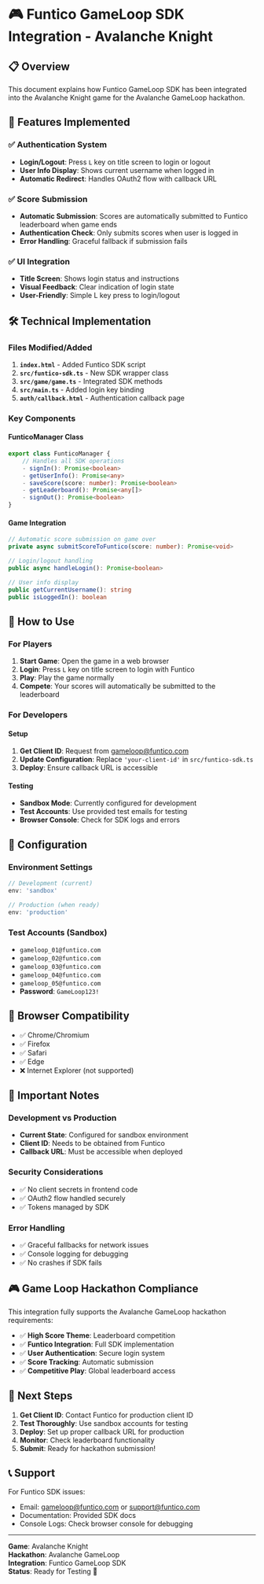 # 🎮 Funtico GameLoop SDK Integration - Avalanche Knight

## 📋 Overview

This document explains how Funtico GameLoop SDK has been integrated into the Avalanche Knight game for the Avalanche GameLoop hackathon.

## 🚀 Features Implemented

### ✅ Authentication System
- **Login/Logout**: Press `L` key on title screen to login or logout
- **User Info Display**: Shows current username when logged in
- **Automatic Redirect**: Handles OAuth2 flow with callback URL

### ✅ Score Submission
- **Automatic Submission**: Scores are automatically submitted to Funtico leaderboard when game ends
- **Authentication Check**: Only submits scores when user is logged in
- **Error Handling**: Graceful fallback if submission fails

### ✅ UI Integration
- **Title Screen**: Shows login status and instructions
- **Visual Feedback**: Clear indication of login state
- **User-Friendly**: Simple L key press to login/logout

## 🛠 Technical Implementation

### Files Modified/Added

1. **`index.html`** - Added Funtico SDK script
2. **`src/funtico-sdk.ts`** - New SDK wrapper class
3. **`src/game/game.ts`** - Integrated SDK methods
4. **`src/main.ts`** - Added login key binding
5. **`auth/callback.html`** - Authentication callback page

### Key Components

#### FunticoManager Class
```typescript
export class FunticoManager {
    // Handles all SDK operations
    - signIn(): Promise<boolean>
    - getUserInfo(): Promise<any>
    - saveScore(score: number): Promise<boolean>
    - getLeaderboard(): Promise<any[]>
    - signOut(): Promise<boolean>
}
```

#### Game Integration
```typescript
// Automatic score submission on game over
private async submitScoreToFuntico(score: number): Promise<void>

// Login/logout handling
public async handleLogin(): Promise<boolean>

// User info display
public getCurrentUsername(): string
public isLoggedIn(): boolean
```

## 🎯 How to Use

### For Players
1. **Start Game**: Open the game in a web browser
2. **Login**: Press `L` key on title screen to login with Funtico
3. **Play**: Play the game normally
4. **Compete**: Your scores will automatically be submitted to the leaderboard

### For Developers

#### Setup
1. **Get Client ID**: Request from gameloop@funtico.com
2. **Update Configuration**: Replace `'your-client-id'` in `src/funtico-sdk.ts`
3. **Deploy**: Ensure callback URL is accessible

#### Testing
- **Sandbox Mode**: Currently configured for development
- **Test Accounts**: Use provided test emails for testing
- **Browser Console**: Check for SDK logs and errors

## 🔧 Configuration

### Environment Settings
```typescript
// Development (current)
env: 'sandbox'

// Production (when ready)
env: 'production'
```

### Test Accounts (Sandbox)
- `gameloop_01@funtico.com`
- `gameloop_02@funtico.com`
- `gameloop_03@funtico.com`
- `gameloop_04@funtico.com`
- `gameloop_05@funtico.com`
- **Password**: `GameLoop123!`

## 📱 Browser Compatibility

- ✅ Chrome/Chromium
- ✅ Firefox
- ✅ Safari
- ✅ Edge
- ❌ Internet Explorer (not supported)

## 🚨 Important Notes

### Development vs Production
- **Current State**: Configured for sandbox environment
- **Client ID**: Needs to be obtained from Funtico
- **Callback URL**: Must be accessible when deployed

### Security Considerations
- ✅ No client secrets in frontend code
- ✅ OAuth2 flow handled securely
- ✅ Tokens managed by SDK

### Error Handling
- ✅ Graceful fallbacks for network issues
- ✅ Console logging for debugging
- ✅ No crashes if SDK fails

## 🎮 Game Loop Hackathon Compliance

This integration fully supports the Avalanche GameLoop hackathon requirements:

- ✅ **High Score Theme**: Leaderboard competition
- ✅ **Funtico Integration**: Full SDK implementation
- ✅ **User Authentication**: Secure login system
- ✅ **Score Tracking**: Automatic submission
- ✅ **Competitive Play**: Global leaderboard access

## 🔄 Next Steps

1. **Get Client ID**: Contact Funtico for production client ID
2. **Test Thoroughly**: Use sandbox accounts for testing
3. **Deploy**: Set up proper callback URL for production
4. **Monitor**: Check leaderboard functionality
5. **Submit**: Ready for hackathon submission!

## 📞 Support

For Funtico SDK issues:
- Email: gameloop@funtico.com or support@funtico.com
- Documentation: Provided SDK docs
- Console Logs: Check browser console for debugging

---

**Game**: Avalanche Knight  
**Hackathon**: Avalanche GameLoop  
**Integration**: Funtico GameLoop SDK  
**Status**: Ready for Testing 🚀






